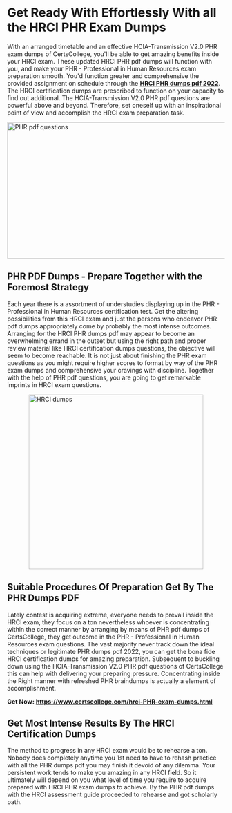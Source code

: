 <h1><strong>Get Ready With Effortlessly With all the HRCI PHR Exam Dumps&nbsp;</strong></h1>
<p><span style="font-weight: 400;">With an arranged timetable and an effective HCIA-Transmission V2.0 PHR exam dumps of CertsCollege, you'll be able to get amazing benefits inside your HRCI exam. These updated HRCI PHR pdf dumps will function with you, and make your PHR - Professional in Human Resources exam preparation smooth. You'd function greater and comprehensive the provided assignment on schedule through the <strong><a href="https://www.certscollege.com/hrci-PHR-exam-dumps.html">HRCI PHR dumps pdf 2022</a></strong>. The HRCI certification dumps are prescribed to function on your capacity to find out additional. The HCIA-Transmission V2.0 PHR pdf questions are powerful above and beyond. Therefore, set oneself up with an inspirational point of view and accomplish the HRCI exam preparation task.&nbsp;</span></p>
<p><span style="font-weight: 400;"><img style="display: block; margin-left: auto; margin-right: auto;" src="https://i.ibb.co/CPDK3ps/Yellow-and-Blue-Initiative-Blog-Banner.png" alt="PHR pdf questions" width="559" height="315" /></span></p>
<h2><strong>PHR PDF Dumps - Prepare Together with the Foremost Strategy</strong></h2>
<p><span style="font-weight: 400;">Each year there is a assortment of understudies displaying up in the PHR - Professional in Human Resources certification test. Get the altering possibilities from this HRCI exam and just the persons who endeavor PHR pdf dumps appropriately come by probably the most intense outcomes. Arranging for the HRCI PHR dumps pdf may appear to become an overwhelming errand in the outset but using the right path and proper review material like HRCI certification dumps questions, the objective will seem to become reachable. It is not just about finishing the PHR exam questions as you might require higher scores to format by way of the PHR exam dumps and comprehensive your cravings with discipline. Together with the help of PHR pdf questions, you are going to get remarkable imprints in HRCI exam questions.</span></p>
<p><span style="font-weight: 400;"><a href="https://tinyurl.com/yxmal94e"><img style="display: block; margin-left: auto; margin-right: auto;" src="https://i.ibb.co/9tMrhdY/Teacher-Appreciation-Invitation.png" alt="HRCI dumps " width="404" height="404" /></a></span></p>
<h2><strong>Suitable Procedures Of Preparation Get By The PHR Dumps PDF</strong></h2>
<p><span style="font-weight: 400;">Lately contest is acquiring extreme, everyone needs to prevail inside the HRCI exam, they focus on a ton nevertheless whoever is concentrating within the correct manner by arranging by means of PHR pdf dumps of CertsCollege, they get outcome in the PHR - Professional in Human Resources exam questions. The vast majority never track down the ideal techniques or legitimate PHR dumps pdf 2022, you can get the bona fide HRCI certification dumps for amazing preparation. Subsequent to buckling down using the HCIA-Transmission V2.0 PHR pdf questions of CertsCollege this can help with delivering your preparing pressure. Concentrating inside the Right manner with refreshed PHR braindumps is actually a element of accomplishment.</span></p>
<p><span style="font-weight: 400;"><strong>Get Now: <a href="https://www.certscollege.com/hrci-PHR-exam-dumps.html">https://www.certscollege.com/hrci-PHR-exam-dumps.html</a></strong></span></p>
<h2><strong>Get Most Intense Results By The HRCI Certification Dumps</strong></h2>
<p><span style="font-weight: 400;">The method to progress in any HRCI exam would be to rehearse a ton. Nobody does completely anytime you 1st need to have to rehash practice with all the PHR dumps pdf you may finish it devoid of any dilemma. Your persistent work tends to make you amazing in any HRCI field. So it ultimately will depend on you what level of time you require to acquire prepared with HRCI PHR exam dumps to achieve. By the PHR pdf dumps with the HRCI assessment guide proceeded to rehearse and got scholarly path.</span></p>
